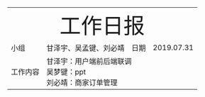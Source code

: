 <center>
	<table>
		<tr>
			<td colspan="4">
			<center>
			<font size=12px>工作日报</font>
			</center>
		</td>
		</tr>
	    <tr>
		    <td >小组</td>  
		    <td >甘泽宇、吴孟键、刘必靖</td>  
		    <td >日期</td>  
		    <td >2019.07.31</td>  
	    </tr>
	    <tr>
		    <td >工作内容</td>  
	        <td colspan="3">
甘泽宇：用户端前后端联调<br/>
吴梦键：ppt<br/>
刘必靖：商家订单管理<br/>
</td>
   </tr>
</table>
</center>

<!--stackedit_data:
eyJoaXN0b3J5IjpbLTM4MDE2OTAwN119
-->